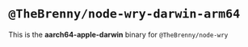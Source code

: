 # `@TheBrenny/node-wry-darwin-arm64`

This is the **aarch64-apple-darwin** binary for `@TheBrenny/node-wry`
